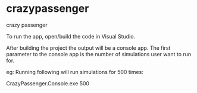 # crazypassenger
crazy passenger

To run the app, open/build the code in Visual Studio. 

After building the project the output will be a console app. The first parameter to the console app is the number of simulations user want to run for.

eg: 
Running following will run simulations for 500 times:


CrazyPassenger.Console.exe 500
